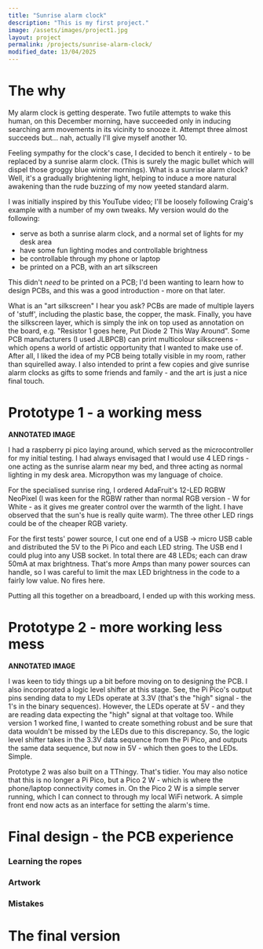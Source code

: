 ```yaml
---
title: "Sunrise alarm clock"
description: "This is my first project."
image: /assets/images/project1.jpg
layout: project
permalink: /projects/sunrise-alarm-clock/
modified_date: 13/04/2025
---
```


# The why

My alarm clock is getting desperate. Two futile attempts to wake this human, on this December morning, have succeeded only in inducing searching arm movements in its vicinity to snooze it. Attempt three almost succeeds but... nah, actually I'll give myself another 10.

Feeling sympathy for the clock's case, I decided to bench it entirely - to be replaced by a sunrise alarm clock. (This is surely the magic bullet which will dispel those groggy blue winter mornings). What is a sunrise alarm clock? Well, it's a gradually brightening light, helping to induce a more natural awakening than the rude buzzing of my now yeeted standard alarm.

I was initially inspired by this YouTube video; I'll be loosely following Craig's example with a number of my own tweaks. My version would do the following:

- serve as both a sunrise alarm clock, and a normal set of lights for my desk area
- have some fun lighting modes and controllable brightness
- be controllable through my phone or laptop
- be printed on a PCB, with an art silkscreen

This didn't *need* to be printed on a PCB; I'd been wanting to learn how to design PCBs, and this was a good introduction - more on that later.

What is an "art silkscreen" I hear you ask? PCBs are made of multiple layers of 'stuff', including the plastic base, the copper, the mask. Finally, you have the silkscreen layer, which is simply the ink on top used as annotation on the board, e.g. "Resistor 1 goes here, Put Diode 2 This Way Around". Some PCB manufacturers (I used JLBPCB) can print multicolour silkscreens - which opens a world of artistic opportunity that I wanted to make use of. After all, I liked the idea of my PCB being totally visible in my room, rather than squirelled away. I also intended to print a few copies and give sunrise alarm clocks as gifts to some friends and family - and the art is just a nice final touch.

# Prototype 1 - a working mess

**ANNOTATED IMAGE**

I had a raspberry pi pico laying around, which served as the microcontroller for my initial testing. I had always envisaged that I would use 4 LED rings - one acting as the sunrise alarm near my bed, and three acting as normal lighting in my desk area. Micropython was my language of choice.

For the specialised sunrise ring, I ordered AdaFruit's 12-LED RGBW NeoPixel (I was keen for the RGBW rather than normal RGB version - W for White - as it gives me greater control over the warmth of the light. I have observed that the sun's hue is really quite warm). The three other LED rings could be of the cheaper RGB variety.

For the first tests' power source, I cut one end of a USB -> micro USB cable and distributed the 5V to the Pi Pico and each LED string. The USB end I could plug into any USB socket. In total there are 48 LEDs; each can draw 50mA at max brightness. That's more Amps than many power sources can handle, so I was careful to limit the max LED brightness in the code to a fairly low value. No fires here.

Putting all this together on a breadboard, I ended up with this working mess.

# Prototype 2 - more working less mess

**ANNOTATED IMAGE**

I was keen to tidy things up a bit before moving on to designing the PCB. I also incorporated a logic level shifter at this stage. See, the Pi Pico's output pins sending data to my LEDs operate at 3.3V (that's the "high" signal - the 1's in the binary sequences). However, the LEDs operate at 5V - and they are reading data expecting the "high" signal at that voltage too. While version 1 worked fine, I wanted to create something robust and be sure that data wouldn't be missed by the LEDs due to this discrepancy. So, the logic level shifter takes in the 3.3V data sequence from the Pi Pico, and outputs the same data sequence, but now in 5V - which then goes to the LEDs. Simple.

Prototype 2 was also built on a TThingy. That's tidier. You may also notice that this is no longer a Pi Pico, but a Pico 2 W - which is where the phone/laptop connectivity comes in. On the Pico 2 W is a simple server running, which I can connect to through my local WiFi network. A simple front end now acts as an interface for setting the alarm's time.

# Final design - the PCB experience

### Learning the ropes

### Artwork

### Mistakes

# The final version